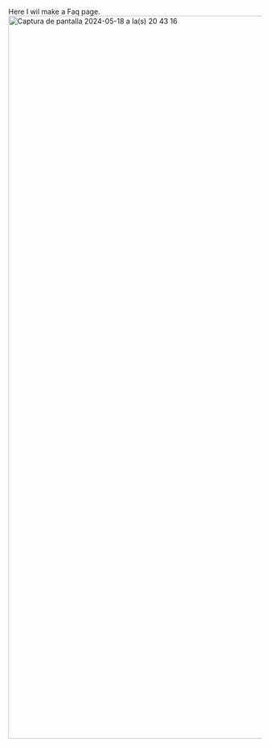 Here I wil make a Faq page.
<img width="1440" alt="Captura de pantalla 2024-05-18 a la(s) 20 43 16" src="https://github.com/GiselaHurtado/-FAQ/assets/168914320/862ef134-26d9-4a7c-9ce8-5c3783164bd2">
